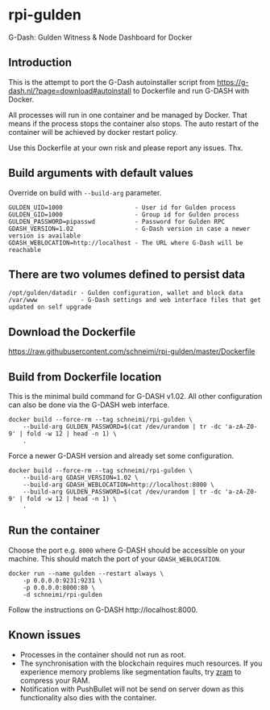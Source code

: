 # rpi-gulden
G-Dash: Gulden Witness & Node Dashboard for Docker

## Introduction
This is the attempt to port the G-Dash autoinstaller script from https://g-dash.nl/?page=download#autoinstall to Dockerfile and run G-DASH with Docker.

All processes will run in one container and be managed by Docker. That means if the process stops the container also stops. The auto restart of the container will be achieved by docker restart policy.

Use this Dockerfile at your own risk and please report any issues. Thx.

## Build arguments with default values
Override on build with `--build-arg` parameter.

    GULDEN_UID=1000                    - User id for Gulden process
    GULDEN_GID=1000                    - Group id for Gulden process
    GULDEN_PASSWORD=pipasswd           - Password for Gulden RPC
    GDASH_VERSION=1.02                 - G-Dash version in case a newer version is available
    GDASH_WEBLOCATION=http://localhost - The URL where G-Dash will be reachable

## There are two volumes defined to persist data
    /opt/gulden/datadir - Gulden configuration, wallet and block data
    /var/www            - G-Dash settings and web interface files that get updated on self upgrade

## Download the Dockerfile
https://raw.githubusercontent.com/schneimi/rpi-gulden/master/Dockerfile

## Build from Dockerfile location
This is the minimal build command for G-DASH v1.02. All other configuration can also be done via the G-DASH web interface.

    docker build --force-rm --tag schneimi/rpi-gulden \
        --build-arg GULDEN_PASSWORD=$(cat /dev/urandom | tr -dc 'a-zA-Z0-9' | fold -w 12 | head -n 1) \
        .

Force a newer G-DASH version and already set some configuration.

    docker build --force-rm --tag schneimi/rpi-gulden \
        --build-arg GDASH_VERSION=1.02 \
        --build-arg GDASH_WEBLOCATION=http://localhost:8000 \
        --build-arg GULDEN_PASSWORD=$(cat /dev/urandom | tr -dc 'a-zA-Z0-9' | fold -w 12 | head -n 1) \
        .

## Run the container
Choose the port e.g. `8000` where G-DASH should be accessible on your machine. This should match the port of your `GDASH_WEBLOCATION`.

    docker run --name gulden --restart always \
        -p 0.0.0.0:9231:9231 \
        -p 0.0.0.0:8000:80 \
        -d schneimi/rpi-gulden

Follow the instructions on G-DASH http://localhost:8000.

## Known issues
- Processes in the container should not run as root.
- The synchronisation with the blockchain requires much resources. If you experience memory problems like segmentation faults, try [zram](https://en.wikipedia.org/wiki/Zram) to compress your RAM.
- Notification with PushBullet will not be send on server down as this functionality also dies with the container.
